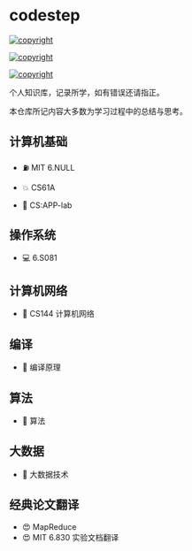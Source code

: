 # codestep

<a href="https://weijiew.github.io/"><img src="https://img.shields.io/badge/blog-weijiew-blueviolet?style=for-the-badge&logo=vercel&color=6c5ce7" alt="copyright"/></a>

<a href="mailto:jiewei314@gmail.com"><img src="https://img.shields.io/badge/email-jiewei314@gmail.com-blueviolet?style=for-the-badge&logo=google&color=fd79a8" alt="copyright"/></a>


<a href="License: CC BY-SA 4.0"><img src="https://img.shields.io/github/license/weijiew/codestep?color=265ca2&labelColor=212c42)](http://creativecommons.org/licenses/by-sa/4.0/" alt="copyright"/></a>

个人知识库，记录所学，如有错误还请指正。

本仓库所记内容大多数为学习过程中的总结与思考。

## 计算机基础

- ⛽ MIT 6.NULL

- 💥 CS61A 

- 🥞 CS:APP-lab

## 操作系统

- 💻 6.S081

## 计算机网络

- 🍋 CS144 计算机网络 

## 编译

- 🐉 编译原理 

## 算法

- 🚀 算法

## 大数据

- 🐘 大数据技术

## 经典论文翻译

- 😍 MapReduce 
- 😍 MIT 6.830 实验文档翻译
